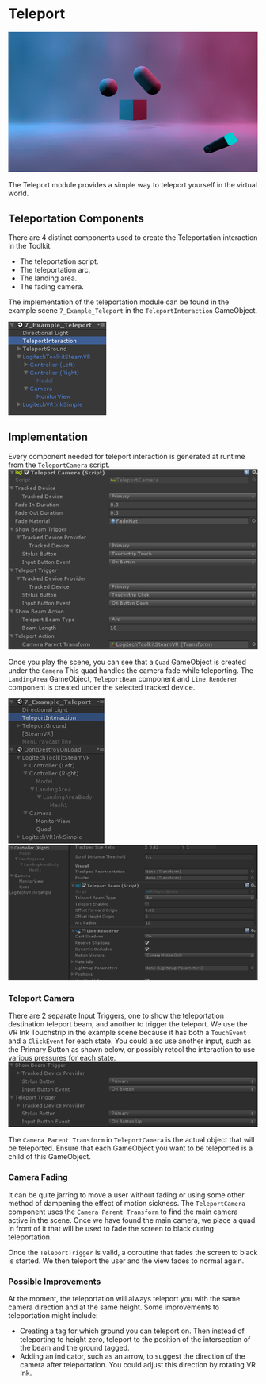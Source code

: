 # Teleport

![Grab & Scale World Banner](../Images/Toolkit/Teleport/Banner_Teleport.gif)

The Teleport module provides a simple way to teleport yourself in the virtual world.

## Teleportation Components

There are 4 distinct components used to create the Teleportation interaction in the Toolkit:

- The teleportation script.
- The teleportation arc.
- The landing area.
- The fading camera.

The implementation of the teleportation module can be found in the example scene `7_Example_Teleport` in the `TeleportInteraction` GameObject.

![Teleport Interaction Hierarchy](../Images/Toolkit/Teleport/Hierarchy_TeleportInteraction.png)

## Implementation

Every component needed for teleport interaction is generated at runtime from the `TeleportCamera` script.
<br>
![Teleport Camera Inspector](../Images/Toolkit/Teleport/Inspector_TeleportCamera.png)

Once you play the scene, you can see that a `Quad` GameObject is created under the `Camera` This quad handles the camera fade while teleporting. The `LandingArea` GameObject, `TeleportBeam` component and `Line Renderer` component is created under the selected tracked device.

![Teleport Interaction Play Mode Hierarchy](../Images/Toolkit/Teleport/Hierarchy_TeleportInteractionPlay.png)
![Example Beam Inspector](../Images/Toolkit/Teleport/Inspector_ExampleBeam.png)

### Teleport Camera

There are 2 separate Input Triggers, one to show the teleportation destination teleport beam, and another to trigger the teleport. We use the VR Ink Touchstrip in the example scene because it has both a `TouchEvent` and a `ClickEvent` for each state. You could also use another input, such as the Primary Button as shown below, or possibly retool the interaction to use various pressures for each state.
<br>
![Show Beam Trigger Inspector](../Images/Toolkit/Teleport/Inspector_FallingEdgeExample.png)

The `Camera Parent Transform` in `TeleportCamera` is the actual object that will be teleported. Ensure that each GameObject you want to be teleported is a child of this GameObject.

### Camera Fading

It can be quite jarring to move a user without fading or using some other method of dampening the effect of motion sickness.  The `TeleportCamera` component uses the `Camera Parent Transform` to find the main camera active in the scene. Once we have found the main camera, we place a quad in front of it that will be used to fade the screen to black during teleportation.

Once the `TeleportTrigger` is valid, a coroutine that fades the screen to black is started. We then teleport the user and the view fades to normal again.

### Possible Improvements

At the moment, the teleportation will always teleport you with the same camera direction and at the same height. Some improvements to teleportation might include:

- Creating a tag for which ground you can teleport on. Then instead of teleporting to height zero, teleport to the position of the intersection of the beam and the ground tagged.
- Adding an indicator, such as an arrow, to suggest the direction of the camera after teleportation. You could adjust this direction by rotating VR Ink.
